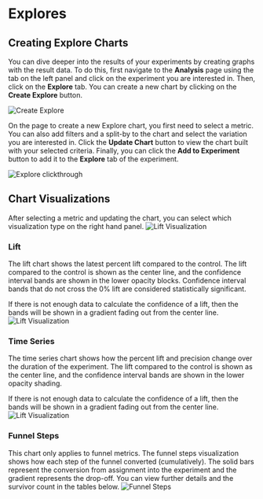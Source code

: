 # Explores

## Creating Explore Charts

You can dive deeper into the results of your experiments by creating graphs with the result data. To do this, first navigate to the **Analysis** page using the tab on the left panel and click on the experiment you are interested in. Then, click on the **Explore** tab. You can create a new chart by clicking on the **Create Explore** button.

![Create Explore](/img/measuring-experiments/create-explore-button.png)

On the page to create a new Explore chart, you first need to select a metric. You can also add filters and a split-by to the chart and select the variation you are interested in. Click the **Update Chart** button to view the chart built with your selected criteria. Finally, you can click the **Add to Experiment** button to add it to the **Explore** tab of the experiment.

![Explore clickthrough](/img/measuring-experiments/explores_clickthrough.gif)

## Chart Visualizations

After selecting a metric and updating the chart, you can select which visualization type on the right hand panel.
![Lift Visualization](/img/measuring-experiments/explore-select-viz.png)

### Lift

The lift chart shows the latest percent lift compared to the control. The lift compared to the control is shown as the center line, and the confidence interval bands are shown in the lower opacity blocks. Confidence interval bands that do not cross the 0% lift are considered statistically significant.

If there is not enough data to calculate the confidence of a lift, then the bands will be shown in a gradient fading out from the center line.
![Lift Visualization](/img/measuring-experiments/explore-lift-viz.png)

### Time Series

The time series chart shows how the percent lift and precision change over the duration of the experiment. The lift compared to the control is shown as the center line, and the confidence interval bands are shown in the lower opacity shading.

If there is not enough data to calculate the confidence of a lift, then the bands will be shown in a gradient fading out from the center line.
![Lift Visualization](/img/measuring-experiments/explore-viz-time-series.png)

### Funnel Steps
This chart only applies to funnel metrics. The funnel steps visualization shows how each step of the funnel converted (cumulatively). The solid bars represent the conversion from assignment into the experiment and the gradient represents the drop-off. You can view further details and the survivor count in the tables below.
![Funnel Steps](/img/measuring-experiments/funnel_steps.png)